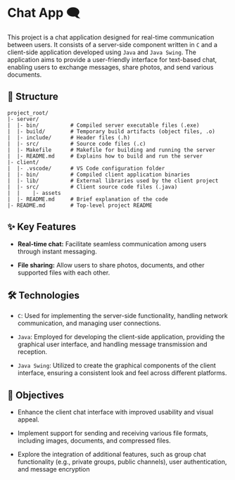 # Chat App 🗨️

This project is a chat application designed for real-time communication between users. It consists of a server-side component written in `C` and a client-side application developed using `Java` and `Java Swing`. The application aims to provide a user-friendly interface for text-based chat, enabling users to exchange messages, share photos, and send various documents.

## 📂 Structure

```text
project_root/
|- server/
|  |- bin/          # Compiled server executable files (.exe)
|  |- build/        # Temporary build artifacts (object files, .o)
|  |- include/      # Header files (.h)
|  |- src/          # Source code files (.c)
|  |- Makefile      # Makefile for building and running the server
|  |- README.md     # Explains how to build and run the server
|- client/
|  |- .vscode/      # VS Code configuration folder 
|  |- bin/          # Compiled client application binaries 
|  |- lib/          # External libraries used by the client project
|  |- src/          # Client source code files (.java)
|  |    |- assets   
|  |- README.md     # Brief explanation of the code
|- README.md        # Top-level project README
```

## ✨ Key Features

* **Real-time chat:** Facilitate seamless communication among users through instant messaging.

* **File sharing:** Allow users to share photos, documents, and other supported files with each other.

## 🛠️ Technologies

* `C`: Used for implementing the server-side functionality, handling network communication, and managing user connections.

* `Java`: Employed for developing the client-side application, providing the graphical user interface, and handling message transmission and reception.

* `Java Swing`: Utilized to create the graphical components of the client interface, ensuring a consistent look and feel across different platforms.

## 🎯 Objectives

* Enhance the client chat interface with improved usability and visual appeal.

* Implement support for sending and receiving various file formats, including images, documents, and compressed files.

* Explore the integration of additional features, such as group chat functionality (e.g., private groups, public channels), user authentication, and message encryption
